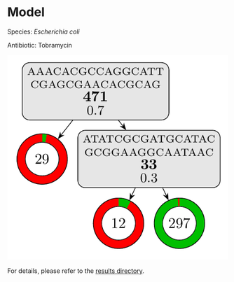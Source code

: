 
# Model

Species: *Escherichia coli*

Antibiotic: Tobramycin

<a href="./model.pdf"><img src="./model.png" /></a>

For details, please refer to the [results directory](../../../../../results/cart_b/escherichia%20coli/tobramycin/repeat_10/).

